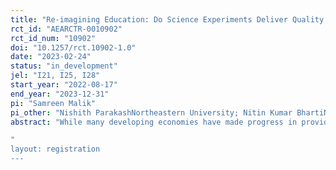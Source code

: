 ```yaml
---
title: "Re-imagining Education: Do Science Experiments Deliver Quality Education?"
rct_id: "AEARCTR-0010902"
rct_id_num: "10902"
doi: "10.1257/rct.10902-1.0"
date: "2023-02-24"
status: "in_development"
jel: "I21, I25, I28"
start_year: "2022-08-17"
end_year: "2023-12-31"
pi: "Samreen Malik"
pi_other: "Nishith ParakashNortheastern University; Nitin Kumar BhartiNew York University (AD); Abhiroop MukhopadhyayIndian Statistical Institute"
abstract: "While many developing economies have made progress in providing access to education, the provision of quality education that delivers life-long learning, learning-how-to-learn, and developing the ability to apply knowledge to unfamiliar circumstances is essentially absent. In collaboration with the Agastya foundation, we conduct a randomized controlled trial in public schools in Uttar Pradesh (UP) to evaluate an intervention that provides alternative science-based pedagogy -- described as discovery-based pedagogy -- in 68 "treatment" schools which are then compared to 64 "control" schools. We aim to evaluate the impact of the intervention on students' life-long learning skills which are transferable and that go beyond academic success. Transferable skills are not taught using a textbook but have to be developed through the teaching and learning experience, which is the focus of this alternative pedagogy and we investigate whether the intervention resulted in improvement in students' overall creativity, curiosity, confidence, commitment and content-based learning but also in terms of scientific skills.     
"
layout: registration
---
```


